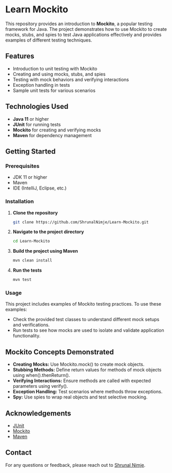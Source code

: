 # Learn Mockito

This repository provides an introduction to **Mockito**, a popular testing framework for Java. The project demonstrates how to use Mockito to create mocks, stubs, and spies to test Java applications effectively and provides examples of different testing techniques.

## Features

- Introduction to unit testing with Mockito
- Creating and using mocks, stubs, and spies
- Testing with mock behaviors and verifying interactions
- Exception handling in tests
- Sample unit tests for various scenarios

## Technologies Used

- **Java 11** or higher
- **JUnit** for running tests
- **Mockito** for creating and verifying mocks
- **Maven** for dependency management

## Getting Started

### Prerequisites

- JDK 11 or higher
- Maven
- IDE (IntelliJ, Eclipse, etc.)

### Installation

1. **Clone the repository**

   ```bash
   git clone https://github.com/ShrunalNimje/Learn-Mockito.git

2. **Navigate to the project directory**

   ```bash
   cd Learn-Mockito

3. **Build the project using Maven**

   ```bash
   mvn clean install

4. **Run the tests**

   ```bash
   mvn test
   
### Usage

This project includes examples of Mockito testing practices. To use these examples:

- Check the provided test classes to understand different mock setups and verifications.
- Run tests to see how mocks are used to isolate and validate application functionality.

## Mockito Concepts Demonstrated

- **Creating Mocks:** Use Mockito.mock() to create mock objects.
- **Stubbing Methods:** Define return values for methods of mock objects using when().thenReturn().
- **Verifying Interactions:** Ensure methods are called with expected parameters using verify().
- **Exception Handling:** Test scenarios where methods throw exceptions.
- **Spy:** Use spies to wrap real objects and test selective mocking.

## Acknowledgements

- [JUnit](https://junit.org/)
- [Mockito](https://site.mockito.org/)
- [Maven](https://maven.apache.org/)

## Contact

For any questions or feedback, please reach out to [Shrunal Nimje](https://github.com/ShrunalNimje).
